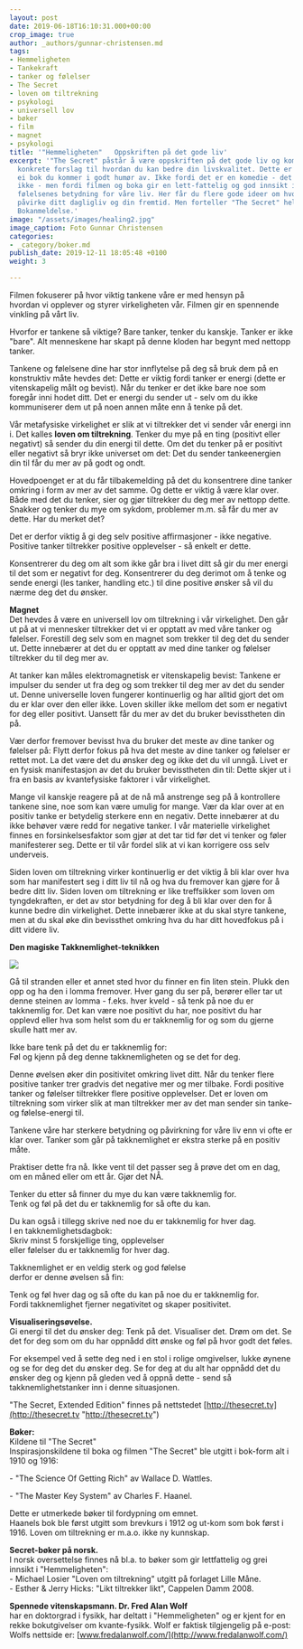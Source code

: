 ```yaml
---
layout: post
date: 2019-06-18T16:10:31.000+00:00
crop_image: true
author: _authors/gunnar-christensen.md
tags:
- Hemmeligheten
- Tankekraft
- tanker og følelser
- The Secret
- loven om tiltrekning
- psykologi
- universell lov
- bøker
- film
- magnet
- psykologi
title: '"Hemmeligheten"   Oppskriften på det gode liv'
excerpt: '"The Secret" påstår å være oppskriften på det gode liv og kommer med flere
  konkrete forslag til hvordan du kan bedre din livskvalitet. Dette er en film og
  ei bok du kommer i godt humør av. Ikke fordi det er en komedie - det er den slett
  ikke - men fordi filmen og boka gir en lett-fattelig og god innsikt i tankenes og
  følelsenes betydning for våre liv. Her får du flere gode ideer om hvorledes du kan
  påvirke ditt dagligliv og din fremtid. Men forteller "The Secret" hele sannheten?
  Bokanmeldelse.'
image: "/assets/images/healing2.jpg"
image_caption: Foto Gunnar Christensen
categories:
- _category/boker.md
publish_date: 2019-12-11 18:05:48 +0100
weight: 3

---
```

Filmen fokuserer på hvor viktig tankene våre er med hensyn på  
hvordan vi opplever og styrer virkeligheten vår. Filmen gir en spennende vinkling på vårt liv.

Hvorfor er tankene så viktige? Bare tanker, tenker du kanskje. Tanker er ikke "bare". Alt menneskene har skapt på denne kloden har begynt med nettopp tanker.

Tankene og følelsene dine har stor innflytelse på deg så bruk dem på en konstruktiv måte hevdes det: Dette er viktig fordi tanker er energi (dette er vitenskapelig målt og bevist). Når du tenker er det ikke bare noe som foregår inni hodet ditt. Det er energi du sender ut - selv om du ikke kommuniserer dem ut på noen annen måte enn å tenke på det.

Vår metafysiske virkelighet er slik at vi tiltrekker det vi sender vår energi inn i. Det kalles **loven om tiltrekning**. Tenker du mye på en ting (positivt eller negativt) så sender du din energi til dette. Om det du tenker på er positivt eller negativt så bryr ikke universet om det: Det du sender tankeenergien din til får du mer av på godt og ondt.

Hovedpoenget er at du får tilbakemelding på det du konsentrere dine tanker omkring i form av mer av det samme. Og dette er viktig å være klar over. Både med det du tenker, sier og gjør tiltrekker du deg mer av nettopp dette. Snakker og tenker du mye om sykdom, problemer m.m. så får du mer av dette. Har du merket det?

Det er derfor viktig å gi deg selv positive affirmasjoner - ikke negative. Positive tanker tiltrekker positive opplevelser - så enkelt er dette.

Konsentrerer du deg om alt som ikke går bra i livet ditt så gir du mer energi til det som er negativt for deg. Konsentrerer du deg derimot om å tenke og sende energi (les tanker, handling etc.) til dine positive ønsker så vil du nærme deg det du ønsker.

**Magnet**  
Det hevdes å være en universell lov om tiltrekning i vår virkelighet. Den går ut på at vi mennesker tiltrekker det vi er opptatt av med våre tanker og følelser. Forestill deg selv som en magnet som trekker til deg det du sender ut. Dette innebærer at det du er opptatt av med dine tanker og følelser tiltrekker du til deg mer av.

At tanker kan måles elektromagnetisk er vitenskapelig bevist: Tankene er impulser du sender ut fra deg og som trekker til deg mer av det du sender ut. Denne universelle loven fungerer kontinuerlig og har alltid gjort det om du er klar over den eller ikke. Loven skiller ikke mellom det som er negativt for deg eller positivt. Uansett får du mer av det du bruker bevisstheten din på.

Vær derfor fremover bevisst hva du bruker det meste av dine tanker og følelser på: Flytt derfor fokus på hva det meste av dine tanker og følelser er rettet mot. La det være det du ønsker deg og ikke det du vil unngå. Livet er en fysisk manifestasjon av det du bruker bevisstheten din til: Dette skjer ut i fra en basis av kvantefysiske faktorer i vår virkelighet.

Mange vil kanskje reagere på at de nå må anstrenge seg på å kontrollere tankene sine, noe som kan være umulig for mange. Vær da klar over at en positiv tanke er betydelig sterkere enn en negativ. Dette innebærer at du ikke behøver være redd for negative tanker. I vår materielle virkelighet finnes en forsinkelsesfaktor som gjør at det tar tid før det vi tenker og føler manifesterer seg. Dette er til vår fordel slik at vi kan korrigere oss selv underveis.

Siden loven om tiltrekning virker kontinuerlig er det viktig å bli klar over hva som har manifestert seg i ditt liv til nå og hva du fremover kan gjøre for å bedre ditt liv. Siden loven om tiltrekning er like treffsikker som loven om tyngdekraften, er det av stor betydning for deg å bli klar over den for å kunne bedre din virkelighet. Dette innebærer ikke at du skal styre tankene, men at du skal øke din bevissthet omkring hva du har ditt hovedfokus på i ditt videre liv.

**Den magiske Takknemlighet-teknikken**

![](http://www.helping.no/stein.jpg)

Gå til stranden eller et annet sted hvor du finner en fin liten stein. Plukk den opp og ha den i lomma fremover. Hver gang du ser på, berører eller tar ut denne steinen av lomma - f.eks. hver kveld - så tenk på noe du er takknemlig for. Det kan være noe positivt du har, noe positivt du har opplevd eller hva som helst som du er takknemlig for og som du gjerne skulle hatt mer av.

Ikke bare tenk på det du er takknemlig for:  
Føl og kjenn på deg denne takknemligheten og se det for deg.

Denne øvelsen øker din positivitet omkring livet ditt. Når du tenker flere positive tanker trer gradvis det negative mer og mer tilbake. Fordi positive tanker og følelser tiltrekker flere positive opplevelser. Det er loven om tiltrekning som virker slik at man tiltrekker mer av det man sender sin tanke- og følelse-energi til.

Tankene våre har sterkere betydning og påvirkning for våre liv enn vi ofte er klar over. Tanker som går på takknemlighet er ekstra sterke på en positiv måte.

Praktiser dette fra nå. Ikke vent til det passer seg å prøve det om en dag, om en måned eller om ett år. Gjør det NÅ.

Tenker du etter så finner du mye du kan være takknemlig for.  
Tenk og føl på det du er takknemlig for så ofte du kan.

Du kan også i tillegg skrive ned noe du er takknemlig for hver dag.  
I en takknemlighetsdagbok:  
Skriv minst 5 forskjellige ting, opplevelser  
eller følelser du er takknemlig for hver dag.

Takknemlighet er en veldig sterk og god følelse  
derfor er denne øvelsen så fin:

Tenk og føl hver dag og så ofte du kan på noe du er takknemlig for.  
Fordi takknemlighet fjerner negativitet og skaper positivitet.

**Visualiseringsøvelse.**  
Gi energi til det du ønsker deg: Tenk på det. Visualiser det. Drøm om det. Se det for deg som om du har oppnådd ditt ønske og føl på hvor godt det føles.

For eksempel ved å sette deg ned i en stol i rolige omgivelser, lukke øynene og se for deg det du ønsker deg. Se for deg at du alt har oppnådd det du ønsker deg og kjenn på gleden ved å oppnå dette - send så takknemlighetstanker inn i denne situasjonen.

"The Secret, Extended Edition" finnes på nettstedet [http://thesecret.tv](http://thesecret.tv "http://thesecret.tv")

**Bøker:**  
Kildene til "The Secret"  
Inspirasjonskildene til boka og filmen "The Secret" ble utgitt i bok-form alt i 1910 og 1916:

\- "The Science Of Getting Rich" av Wallace D. Wattles.

\- "The Master Key System" av Charles F. Haanel.

Dette er utmerkede bøker til fordypning om emnet.  
Haanels bok ble først utgitt som brevkurs i 1912 og ut-kom som bok først i 1916. Loven om tiltrekning er m.a.o. ikke ny kunnskap.

**Secret-bøker på norsk.**  
I norsk oversettelse finnes nå bl.a. to bøker som gir lettfattelig og grei innsikt i "Hemmeligheten":  
\- Michael Losier "Loven om tiltrekning" utgitt på forlaget Lille Måne.  
\- Esther & Jerry Hicks: "Likt tiltrekker likt", Cappelen Damm 2008.

**Spennede vitenskapsmann. Dr. Fred Alan Wolf**  
har en doktorgrad i fysikk, har deltatt i "Hemmeligheten" og er kjent for en rekke bokutgivelser om kvante-fysikk. Wolf er faktisk tilgjengelig på e-post: Wolfs nettside er: [www.fredalanwolf.com/](http://www.fredalanwolf.com/)